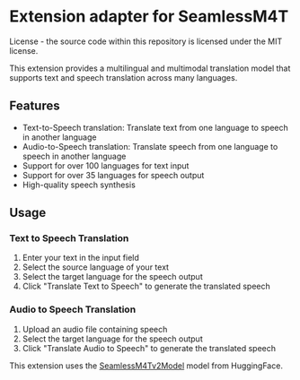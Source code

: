 # Extension adapter for SeamlessM4T

License - the source code within this repository is licensed under the MIT license.

This extension provides a multilingual and multimodal translation model that supports text and speech translation across many languages.

## Features

- Text-to-Speech translation: Translate text from one language to speech in another language
- Audio-to-Speech translation: Translate speech from one language to speech in another language
- Support for over 100 languages for text input
- Support for over 35 languages for speech output
- High-quality speech synthesis

## Usage

### Text to Speech Translation
1. Enter your text in the input field
2. Select the source language of your text
3. Select the target language for the speech output
4. Click "Translate Text to Speech" to generate the translated speech

### Audio to Speech Translation
1. Upload an audio file containing speech
2. Select the target language for the speech output
3. Click "Translate Audio to Speech" to generate the translated speech

This extension uses the [SeamlessM4Tv2Model](https://huggingface.co/facebook/seamless-m4t-v2-large) model from HuggingFace.
